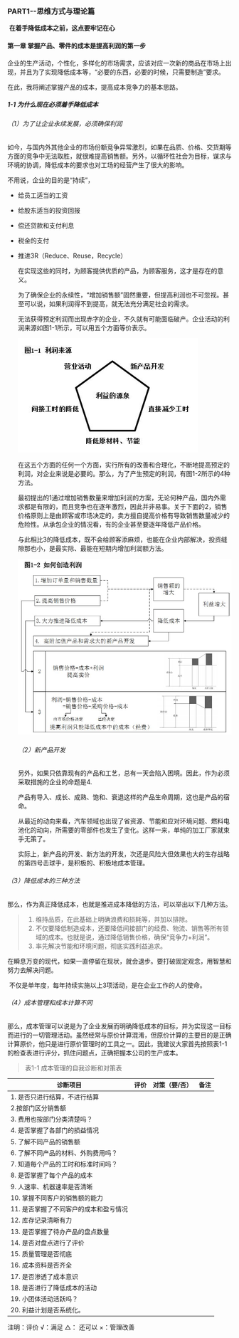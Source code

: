 ### PART1--思维方式与理论篇

​    **在着手降低成本之前，这点要牢记在心**

#### 第一章  掌握产品、零件的成本是提高利润的第一步

企业的生产活动，个性化，多样化的市场需求，应该对应一次新的商品在市场上出现，并且为了实现降低成本等，“必要的东西，必要的时候，只需要制造”要求。

在此，我将阐述掌握产品的成本，提高成本竞争力的基本思路。

##### 1-1 为什么现在必须着手降低成本

###### （1）为了让企业永续发展，必须确保利润

  如今，与国内外其他企业的市场份额竞争异常激烈，如果在品质、价格、交货期等方面的竞争中无法取胜，就很难提高销售额。另外，以循环性社会为目标，谋求与环境的协调，降低成本的要求也对工场的经营产生了很大的影响。

  不用说，企业的目的是“持续”，

- 给员工适当的工资

- 给股东适当的投资回报

- 偿还贷款和支付利息

- 税金的支付

- 推进3R（Reduce、Reuse，Recycle）

  在实现这些的同时，为顾客提供优质的产品，为顾客服务，这才是存在的意义。

  为了确保企业的永续性，“增加销售额”固然重要，但提高利润也不可忽视。甚至可以说，如果利润得不到提高，就无法充分满足社会的需求。

  无法获得预定利润而出现赤字的企业，不久就有可能面临破产。企业活动的利润来源如图1-1所示，可以用五个方面等价表示。

  ![图1-1 利润的来源](1-1%20%E4%B8%BA%E4%BB%80%E4%B9%88%E7%8E%B0%E5%9C%A8%E5%BF%85%E9%A1%BB%E7%9D%80%E6%89%8B%E9%99%8D%E4%BD%8E%E6%88%90%E6%9C%AC.assets/%E5%9B%BE1-1%20%E5%88%A9%E6%B6%A6%E7%9A%84%E6%9D%A5%E6%BA%90.jpg)

  在这五个方面的任何一个方面，实行所有的改善和合理化，不断地提高预定的利润，对企业来说是必要的。那么，为了产生预定的利润，有图1-2所示的4种方法。

    最初提出的1通过增加销售数量来增加利润的方案，无论何种产品，国内外需求都是有限的，而且竞争也在逐年激烈，因此并非易事。关于下面的2，销售价格原则上是由顾客或市场决定的，卖方擅自提高价格有导致销售数量减少的危险性。从承包企业的情况看，有的企业甚至要逐年降低产品价格。

    与此相比3的降低成本，既不会给顾客添麻烦，也能在企业内部解决，投资缝隙那也小，是最实际、最能在短期内增加利润额方法。

  ![图1-2 如何产生利润](1-1%20%E4%B8%BA%E4%BB%80%E4%B9%88%E7%8E%B0%E5%9C%A8%E5%BF%85%E9%A1%BB%E7%9D%80%E6%89%8B%E9%99%8D%E4%BD%8E%E6%88%90%E6%9C%AC.assets/%E5%9B%BE1-2%20%E5%A6%82%E4%BD%95%E4%BA%A7%E7%94%9F%E5%88%A9%E6%B6%A6.JPG)

  ###### （2）新产品开发

    另外，如果只依靠现有的产品和工艺，总有一天会陷入困境。因此，作为必须采取措施的企业的命题是4.

    产品有导入、成长、成熟、饱和、衰退这样的产品生命周期，这也是产品的宿命。

    从最近的动向来看，汽车领域也出现了省资源、节能和应对环境问题、燃料电池化的动向，所需要的零部件也发生了变化。这样一来，单纯的加工厂家就束手无策了。

    实际上，新产品的开发、新方法的开发，次还是风险大但效果也大的生存战略的第四号击球手，是积极的、积极地成本管理。

###### （3）降低成本的三种方法

​    那么，作为真正降低成本，也就是推进成本降低的方法，可以举出以下几种方法。

> 1. 维持品质，在此基础上明确浪费和损耗等，并加以排除。
> 2. 不仅要降低制造成本，还要降低间接部门的经费、物流、销售等所有领域的成本。也就是说，通过降低销售价格，确保“竞争力+利润”。
> 3. 率先解决节能和环境问题，彻底实践利益追求。

​    在瞬息万变的现代，如果一直停留在现状，就会退步。要打破固定观念，用智慧和努力去解决问题。

​    不仅是单年度，每年持续实施以上3项活动，是在企业工作的人的使命。

###### （4）成本管理和成本计算不同

  那么，成本管理可以说是为了企业发展而明确降低成本的目标，并为实现这一目标而进行的一切管理活动。虽然经常与原价计算混淆，但原价计算的主要目的是正确计算原价，他只是进行原价管理时的工具之一。因此，我建议大家首先按照表1-1的检查表进行评分，抓住问题点，正确把握本公司的生产成本。

> 表1-1 成本管理的自我诊断和对策表

| 诊断项目                               | 评价 | 对策（要/否） | 备注 |
| -------------------------------------- | ---- | ------------- | ---- |
| 1. 是否只进行结算，不进行结算          |      |               |      |
| 2.按部门区分销售额                     |      |               |      |
| 3. 费用也按部门分类清楚吗？            |      |               |      |
| 4. 是否掌握了各部门的损益情况          |      |               |      |
| 5. 了解不同产品的销售额                |      |               |      |
| 6. 了解不同产品的材料、外购费用吗？    |      |               |      |
| 7. 知道每个产品的工时和标准时间吗？    |      |               |      |
| 8. 是否掌握了每个产品的成本            |      |               |      |
| 9.  人速率、机器速率是否清晰           |      |               |      |
| 10. 掌握不同客户的销售额的能力         |      |               |      |
| 11. 是否掌握了不同客户的成本和盈亏情况 |      |               |      |
| 12. 库存记录清晰有力                   |      |               |      |
| 13. 是否掌握了待办产品的盘点数量       |      |               |      |
| 14. 是否对盘点进行了评价               |      |               |      |
| 15. 质量管理是否彻底                   |      |               |      |
| 16. 成本资料是否齐全                   |      |               |      |
| 17. 是否渗透了成本意识                 |      |               |      |
| 18. 是否进行了降低成本的活动           |      |               |      |
| 19. 小团体活动活跃吗？                 |      |               |      |
| 20. 利益计划是否系统化。               |      |               |      |

注明：评价     √：满足    △：  还可以  ×：管理改善